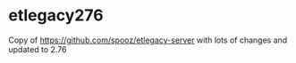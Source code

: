 # etlegacy276
Copy of https://github.com/spooz/etlegacy-server with lots of changes and updated to 2.76
